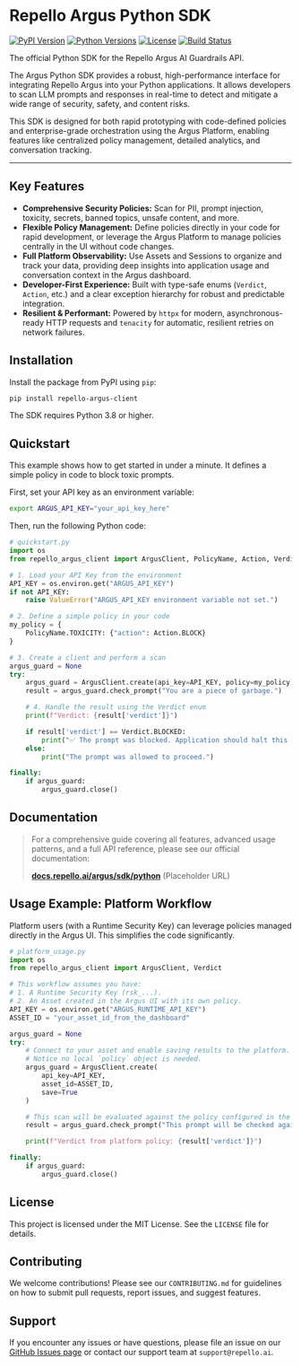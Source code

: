 # Repello Argus Python SDK

[![PyPI Version](https://img.shields.io/pypi/v/repello-argus-client.svg)](https://pypi.org/project/repello-argus-client/)
[![Python Versions](https://img.shields.io/pypi/pyversions/repello-argus-client.svg)](https://pypi.org/project/repello-argus-client/)
[![License](https://img.shields.io/pypi/l/repello-argus-client.svg)](https://github.com/your-org/your-repo/blob/main/LICENSE)
[![Build Status](https://github.com/your-org/your-repo/actions/workflows/ci.yml/badge.svg)](https://github.com/your-org/your-repo/actions)

The official Python SDK for the Repello Argus AI Guardrails API.

The Argus Python SDK provides a robust, high-performance interface for integrating Repello Argus into your Python applications. It allows developers to scan LLM prompts and responses in real-time to detect and mitigate a wide range of security, safety, and content risks.

This SDK is designed for both rapid prototyping with code-defined policies and enterprise-grade orchestration using the Argus Platform, enabling features like centralized policy management, detailed analytics, and conversation tracking.

---

## Key Features

-   **Comprehensive Security Policies:** Scan for PII, prompt injection, toxicity, secrets, banned topics, unsafe content, and more.
-   **Flexible Policy Management:** Define policies directly in your code for rapid development, or leverage the Argus Platform to manage policies centrally in the UI without code changes.
-   **Full Platform Observability:** Use Assets and Sessions to organize and track your data, providing deep insights into application usage and conversation context in the Argus dashboard.
-   **Developer-First Experience:** Built with type-safe enums (`Verdict`, `Action`, etc.) and a clear exception hierarchy for robust and predictable integration.
-   **Resilient & Performant:** Powered by `httpx` for modern, asynchronous-ready HTTP requests and `tenacity` for automatic, resilient retries on network failures.

## Installation

Install the package from PyPI using `pip`:

```bash
pip install repello-argus-client
```

The SDK requires Python 3.8 or higher.

## Quickstart

This example shows how to get started in under a minute. It defines a simple policy in code to block toxic prompts.

First, set your API key as an environment variable:
```bash
export ARGUS_API_KEY="your_api_key_here"
```

Then, run the following Python code:
```python
# quickstart.py
import os
from repello_argus_client import ArgusClient, PolicyName, Action, Verdict

# 1. Load your API Key from the environment
API_KEY = os.environ.get("ARGUS_API_KEY")
if not API_KEY:
    raise ValueError("ARGUS_API_KEY environment variable not set.")

# 2. Define a simple policy in your code
my_policy = {
    PolicyName.TOXICITY: {"action": Action.BLOCK}
}

# 3. Create a client and perform a scan
argus_guard = None
try:
    argus_guard = ArgusClient.create(api_key=API_KEY, policy=my_policy)
    result = argus_guard.check_prompt("You are a piece of garbage.")

    # 4. Handle the result using the Verdict enum
    print(f"Verdict: {result['verdict']}")

    if result['verdict'] == Verdict.BLOCKED:
        print("✅ The prompt was blocked. Application should halt this request.")
    else:
        print("The prompt was allowed to proceed.")

finally:
    if argus_guard:
        argus_guard.close()
```

## Documentation

> For a comprehensive guide covering all features, advanced usage patterns, and a full API reference, please see our official documentation:
>
> **[docs.repello.ai/argus/sdk/python](https://docs.repello.ai/argus/sdk/python)** (Placeholder URL)

## Usage Example: Platform Workflow

Platform users (with a Runtime Security Key) can leverage policies managed directly in the Argus UI. This simplifies the code significantly.

```python
# platform_usage.py
import os
from repello_argus_client import ArgusClient, Verdict

# This workflow assumes you have:
# 1. A Runtime Security Key (rsk_...).
# 2. An Asset created in the Argus UI with its own policy.
API_KEY = os.environ.get("ARGUS_RUNTIME_API_KEY")
ASSET_ID = "your_asset_id_from_the_dashboard"

argus_guard = None
try:
    # Connect to your asset and enable saving results to the platform.
    # Notice no local `policy` object is needed.
    argus_guard = ArgusClient.create(
        api_key=API_KEY,
        asset_id=ASSET_ID,
        save=True
    )

    # This scan will be evaluated against the policy configured in the Argus UI.
    result = argus_guard.check_prompt("This prompt will be checked against the UI policy.")

    print(f"Verdict from platform policy: {result['verdict']}")

finally:
    if argus_guard:
        argus_guard.close()
```

## License

This project is licensed under the MIT License. See the `LICENSE` file for details.

## Contributing

We welcome contributions! Please see our `CONTRIBUTING.md` for guidelines on how to submit pull requests, report issues, and suggest features.

## Support

If you encounter any issues or have questions, please file an issue on our [GitHub Issues page](https://github.com/your-org/your-repo/issues) or contact our support team at `support@repello.ai`.
